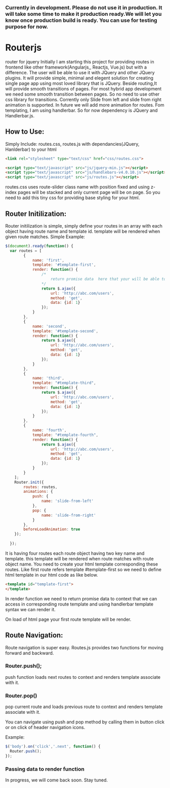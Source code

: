 
### Currently in development. Please do not use it in production. It will take some time to make it production ready.We will let you know once production build is ready. You can use for testing purpose for now.

# Routerjs
router for jquery
Initially I am starting this project for providing routes in frontend like other framework(Angularjs,, Reactjs, Vue.js) but with a difference.
The user will be able to use it with JQuery and other JQuery plugins. It will provide simple, minimal and elegent solution for creating single page app using most loved library that is JQuery.
Beside routing,It will provide smooth transitions of pages. For most hybrid app development we need some smooth transition between pages. So no need to use other css library for transitions.
Corrently only Slide from left and slide from right animation is supported. In future we will add more animation for routes.
Fom templating, I am using handlerbar. So for now dependency is JQuery and Handlerbar.js.

## How to Use:

Simply Include:
routes.css, routes.js with dependancies(JQuery, Hanlderbar) to your html
``` html
<link rel="stylesheet" type="text/css" href="css/routes.css">

<script type="text/javascript" src="js/jquery-min.js"></script>
<script type="text/javascript" src="js/handlebars-v4.0.10.js"></script>
<script type="text/javascript" src="js/routes.js"></script>
```

routes.css uses route-slider class name with position fixed and using z-index pages will be stacked and only current page will be on page. So you need to add this tiny css for providing base styling for your html.

## Router Initilization:

Router initilization is simple, simply define your routes in an array with each object having route name and template id.
template will be rendered when given route matches.
Simple Example:

``` javascript
$(document).ready(function() {
  var routes = [
		{
			name: 'first',
			template: '#template-first',
			render: function() {
				/* 
					return promise data  here that your will be able to get in template 
				*/
				return $.ajax({
					url: 'http://abc.com/users',
					method: 'get',
					data: {id: 1}
				});
			}
		},
		{
			name: 'second',
			template: '#template-second',
			render: function() {
				return $.ajax({
					url: 'http://abc.com/users',
					method: 'get',
					data: {id: 1}
				});
			}
		},
		{
			name: 'third',
			template: "#template-third",
			render: function() {
				return $.ajax({
					url: 'http://abc.com/users',
					method: 'get',
					data: {id: 1}
				});
			}
		},
		{
			name: 'fourth',
			template: "#template-fourth",
			render: function() {
				return $.ajax({
					url: 'http://abc.com/users',
					method: 'get',
					data: {id: 1}
				});
			}
		}
	];
	Router.init({
		routes: routes,
		animations: {
			push: {
				name: 'slide-from-left'
			},
			pop: {
				name: 'slide-from-right'
			}
		},
		beforeLoadAnimation: true
	});
	
  }); 
  ```
  
It is having four routes each route object having two key name and template. this template will be rendered when route matches with route object name.
You need to create your html template corresponding these routes. Like first route refers template #template-first so we need to define html template in our html code as like below.

``` html
<template id="template-first">
</template>
```
In render function we need to return promise data to context that we can access in corresponding route template and using handlerbar template syntax we can render it.

On load of html page your first route template will be render.

## Route Navigation:

  Route navigation is super easy. Routes.js provides two functions for moving forward and backward.
  
  ### Router.push();
  push function loads next routes to context and renders template associate with it.
  
  ### Router.pop()
  pop current route and loads previous route to context and renders template associate with it.

  You can navigate using push and pop method by calling them in button click or on click of header navigation icons.
  
  Example:
  ``` javascript
  $('body').on('click','.next', function() {
	Router.push();
  });
  ```
  
### Passing data to render function
In progress, we will come back soon. Stay tuned.
